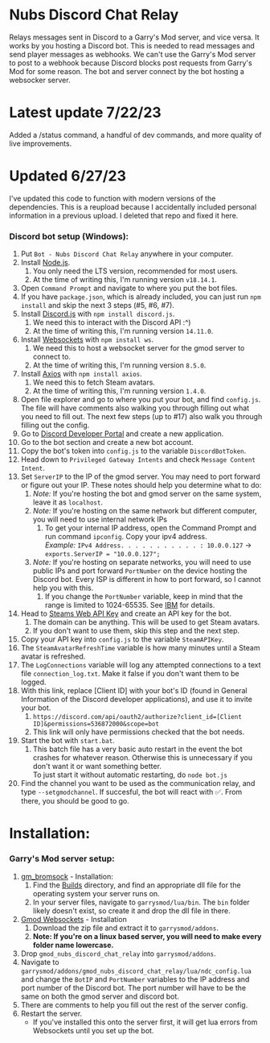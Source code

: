 # Nubs Discord Chat Relay
Relays messages sent in Discord to a Garry's Mod server, and vice versa. It works by you hosting a Discord bot. This is needed to read messages and send player messages as webhooks. We can't use the Garry's Mod server to post to a webhook because Discord blocks post requests from Garry's Mod for some reason. The bot and server connect by the bot hosting a websocker server.

# Latest update 7/22/23
Added a /status command, a handful of dev commands, and more quality of live improvements.

# Updated 6/27/23
I've updated this code to function with modern versions of the dependencies.
This is a reupload because I accidentally included personal information in a previous upload. I deleted that repo and fixed it here.

### Discord bot setup (Windows):
1. Put `Bot - Nubs Discord Chat Relay` anywhere in your computer.
2. Install [Node.js](https://nodejs.org/en/).
    1. You only need the LTS version, recommended for most users.
    2. At the time of writing this, I'm running version `v18.14.1`.
3. Open `Command Prompt` and navigate to where you put the bot files.
4. If you have `package.json`, which is already included, you can just run `npm install` and skip the next 3 steps (#5, #6, #7).
4. Install [Discord.js](https://discord.js.org/#/docs/main/stable/general/welcome) with `npm install discord.js`.
    1. We need this to interact with the Discord API :^)
    2. At the time of writing this, I'm running version `14.11.0`.
5. Install [Websockets](https://github.com/websockets/ws) with `npm install ws`.
    1. We need this to host a websocket server for the gmod server to connect to.
    2. At the time of writing this, I'm running version `8.5.0`.
6. Install [Axios](https://github.com/axios/axios) with `npm install axios`.
    1. We need this to fetch Steam avatars. 
    2. At the time of writing this, I'm running version `1.4.0`.
7. Open file explorer and go to where you put your bot, and find `config.js`. The file will have comments also walking you through filling out what you need to fill out. The next few steps (up to #17) also walk you through filling out the config.
8. Go to [Discord Developer Portal](https://discord.com/developers/applications) and create a new application.
9. Go to the bot section and create a new bot account.
10. Copy the bot's token into `config.js` to the variable `DiscordBotToken`.
11. Head down to `Privileged Gateway Intents` and check `Message Content Intent`.
14. Set `ServerIP` to the IP of the gmod server. You may need to port forward or figure out your IP. These notes should help you determine what to do:
    1. *Note:* If you're hosting the bot and gmod server on the same system, leave it as `localhost`.
    2. *Note:* If you're hosting on the same network but different computer, you will need to use internal network IPs
        1. To get your internal IP address, open the Command Prompt and run command `ipconfig`. Copy your ipv4 address. \
        *Example:* `IPv4 Address. . . . . . . . . . . : 10.0.0.127` -> `exports.ServerIP = "10.0.0.127";`
    3. *Note:* If you're hosting on separate networks, you will need to use public IPs and port forward `PortNumber` on the device hosting the Discord bot. Every ISP is different in how to port forward, so I cannot help you with this.
        1. If you change the `PortNumber` variable, keep in mind that the range is limited to 1024-65535. See [IBM](https://www.ibm.com/docs/en/ztpf/2020?topic=overview-port-numbers) for details.
11. Head to [Steams Web API Key](https://steamcommunity.com/dev/apikey) and create an API key for the bot. 
    1. The domain can be anything. This will be used to get Steam avatars. 
    2. If you don't want to use them, skip this step and the next step.
12. Copy your API key into `config.js` to the variable `SteamAPIKey`. 
13. The `SteamAvatarRefreshTime` variable is how many minutes until a Steam avatar is refreshed.
15. The `LogConnections` variable will log any attempted connections to a text file `connection_log.txt`. Make it false if you don't want them to be logged.
16. With this link, replace \[Client ID] with your bot's ID (found in General Information of the Discord developer applications), and use it to invite your bot. 
    1. `https://discord.com/api/oauth2/authorize?client_id=[Client ID]&permissions=536872000&scope=bot`
    2. This link will only have permissions checked that the bot needs.
17. Start the bot with `start.bat`.
    1. This batch file has a very basic auto restart in the event the bot crashes for whatever reason. Otherwise this is unnecessary if you don't want it or want something better. \
    To just start it without automatic restarting, do `node bot.js`
18. Find the channel you want to be used as the communication relay, and type `--setgmodchannel`. If succesful, the bot will react with ✅. From there, you should be good to go.

# Installation:
### Garry's Mod server setup:
1. [gm_bromsock](https://github.com/Bromvlieg/gm_bromsock) - Installation:
    1. Find the [Builds](https://github.com/Bromvlieg/gm_bromsock/tree/master/Builds) directory, and find an appropriate dll file for the operating system your server runs on.
    2. In your server files, navigate to `garrysmod/lua/bin`. The `bin` folder likely doesn't exist, so create it and drop the dll file in there.
2. [Gmod Websockets](https://github.com/HunterNL/Gmod-Websockets) - Installation
    1. Download the zip file and extract it to `garrysmod/addons`. 
    2. **Note: If you're on a linux based server, you will need to make every folder name lowercase.**
3. Drop `gmod_nubs_discord_chat_relay` into `garrysmod/addons`.
4. Navigate to `garrysmod/addons/gmod_nubs_discord_chat_relay/lua/ndc_config.lua` and change the `BotIP` and `PortNumber` variables to the IP address and port number of the Discord bot. The port number will have to be the same on both the gmod server and discord bot.
5. There are comments to help you fill out the rest of the server config.
5. Restart the server.
    - If you've installed this onto the server first, it will get lua errors from Websockets until you set up the bot.